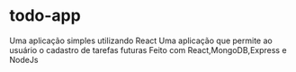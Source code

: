 # todo-app
Uma aplicação simples utilizando React
Uma aplicação que permite ao usuário o cadastro de tarefas futuras 
Feito com React,MongoDB,Express e NodeJs
